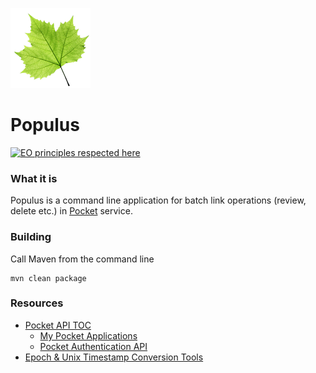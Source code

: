 ![Populis Leaf](logo.png)

# Populus
[![EO principles respected here](https://www.elegantobjects.org/badge.svg)](https://www.elegantobjects.org)

### What it is
Populus is a command line application for batch link operations (review, delete etc.) in [Pocket](https://getpocket.com) service.

### Building
Call Maven from the command line
```
mvn clean package
```

### Resources

- [Pocket API TOC](https://getpocket.com/developer)
  - [My Pocket Applications](https://getpocket.com/developer/apps/)
  - [Pocket Authentication API](https://getpocket.com/developer/docs/authentication)
- [Epoch & Unix Timestamp Conversion Tools](https://www.epochconverter.com)
